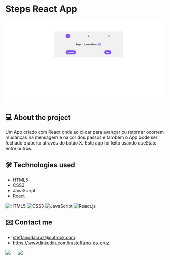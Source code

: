 # Steps React App
![Steps React App](/public/steps-react-app-readme.png)

## 💻 About the project
Um App criado com React onde ao clicar para avançar ou retornar ocorrem mudanças na mensagem e na cor dos passos e também o
App pode ser fechado e aberto através do botão X. Este app foi feito usando useState entre outros.

## 🛠 Technologies used
- HTML5
- CSS3
- JavaScript
- React
  
![HTML5](https://img.shields.io/badge/HTML5-E34F26?style=for-the-badge&logo=html5&logoColor=white)
![CSS3](https://img.shields.io/badge/CSS3-1572B6?style=for-the-badge&logo=css3&logoColor=white)
![JavaScript](https://img.shields.io/badge/JavaScript-323330?style=for-the-badge&logo=javascript&logoColor=F7DF1E)
![React.js](https://img.shields.io/badge/React.js-white?style=for-the-badge&logo=react)

## ✉️ Contact me
- steffanodacruz@outlook.com
- https://www.linkedin.com/in/steffano-da-cruz
  
<a href="mailto:steffanodacruz@outlook.com"><img src="https://img.shields.io/badge/Outlook-blue?style=for-the-badge&logo=microsoftoutlook" style="margin-right: 2vw" target="_blank"></a>
<a href="https://www.linkedin.com/in/steffano-da-cruz/" target="_blank"><img src="https://img.shields.io/badge/-LinkedIn-%230077B5?style=for-the-badge&logo=linkedin&logoColor=white" style="margin-right: 2vw" target="_blank"></a>
